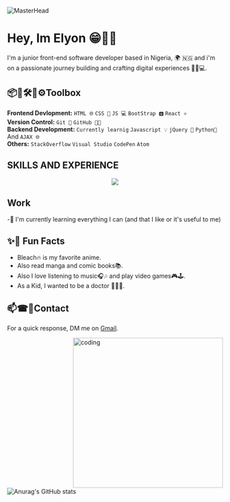![MasterHead](https://images-wixmp-ed30a86b8c4ca887773594c2.wixmp.com/f/6fe91322-e36d-4aca-8d83-41904f9e429f/df3kllr-32b45386-cb0b-4d18-8614-d9c5c5349294.gif?token=eyJ0eXAiOiJKV1QiLCJhbGciOiJIUzI1NiJ9.eyJzdWIiOiJ1cm46YXBwOjdlMGQxODg5ODIyNjQzNzNhNWYwZDQxNWVhMGQyNmUwIiwiaXNzIjoidXJuOmFwcDo3ZTBkMTg4OTgyMjY0MzczYTVmMGQ0MTVlYTBkMjZlMCIsIm9iaiI6W1t7InBhdGgiOiJcL2ZcLzZmZTkxMzIyLWUzNmQtNGFjYS04ZDgzLTQxOTA0ZjllNDI5ZlwvZGYza2xsci0zMmI0NTM4Ni1jYjBiLTRkMTgtODYxNC1kOWM1YzUzNDkyOTQuZ2lmIn1dXSwiYXVkIjpbInVybjpzZXJ2aWNlOmZpbGUuZG93bmxvYWQiXX0.wXPGXM3Wy0nOUVmXi1d-CT031ZTvMjTdTsvYShmMXTY)
# Hey, Im Elyon 😁🖐🏾
I'm a junior front-end software developer based in Nigeria, 🌍 🇳🇬 and i'm on a passionate journey building and crafting digital experiences 🔨✨💻.

## 📦🔨🛠🧱⚙Toolbox
**Frontend Devlopment:** `HTML 🌐` `CSS 🎨` `JS 💻` `BootStrap 🅱️` `React ⚛️` </br>
**Version Control:** `Git 🐙` `GitHub 🐱‍💻` </br>
**Backend Development:** `Currently learnig` `Javascript 💡` `jQuery 🔄` `Python🐍` And `AJAX 🌐` </br>
**Others:** `StackOverflow` `Visual Studio` `CodePen` `Atom` 

## SKILLS AND EXPERIENCE
<p align="center">
  <a href="https://skillicons.dev">
    <img src="https://skillicons.dev/icons?i=html,css,git,github,js,react,stackoverflow,vscode,windows,linkedin,codepen,cpp,bootstrap,atom,gmail" />
  </a>
</p>

## Work
-🌱 I'm currently learning everything I can (and that I like or it's useful to me)

## ✨🌟 Fun Facts 
- Bleach🔥 is my favorite anime.
- Also read manga and comic books📚.
- Also I love listening to music🎧🎶 and play video games🎮🕹.
- As a Kid, I wanted to be a doctor 👨🏾‍⚕️.

## 📫☎📧Contact
 For a quick response, DM me on [Gmail](https://mail.google.com/mail/u/0/#inbox?compose=new). 

<img align="right" alt="coding" width="350" src="https://i.pinimg.com/originals/bc/89/01/bc890112a05c00c0a2ad33c833b7abcd.gif">

![Anurag's GitHub stats](https://github-readme-stats.vercel.app/api?username=Lawani-EJ&show_icons=true&bg_color=00000000)
